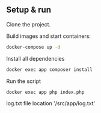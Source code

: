 ## Setup & run
Clone the project.

Build images and start containers:
```bash
docker-compose up -d
```

Install all dependencies
```bash
docker exec app composer install
```

Run the script
```bash
docker exec app php index.php
```

log.txt file location '/src/app/log.txt'